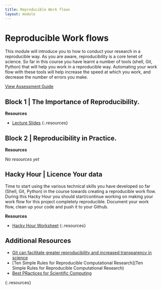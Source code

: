 ```yaml
---
title: Reproducible Work flows
layout: module
---
```



# Reproducible Work flows

This module will introduce you to how to conduct your research in a reproducible way. As you are aware, reproducibility is a core tenet of science. So far in this course you have learnt a number of tools (shell, Git, Python) that will help you work in a reproducible way. Automating your work flow with these tools will help increase the speed at which you work, and decrease the number of errors you make.

[View Assessment Guide](assessment.html)




## Block 1 | The Importance of Reproducibility. 


**Resources**

- [Lecture Slides](http://linkhere.com)
{:.resources}



## Block 2 | Reproducibility in Practice. 


**Resources**

_No resources yet_


## Hacky Hour | Licence Your data

Time to start using the various technical skills you have developed so far (Shell, Git, Python) in the course towards creating a reproducible work flow. During this Hacky Hour you should start/continue working on making your work flow for this project completely reproducible. Document your work flow, clean up your code and push it to your Github.

**Resources**

- [Hacky Hour Worksheet](hacky-hour-worksheet.html)
{:.resources}


## Additional Resources
- [Git can facilitate greater reproducibility and increased transparency in science](http://scfbm.biomedcentral.com/articles/10.1186/1751-0473-8-7) 
- [Ten Simple Rules for Reproducible Computational Research](Ten Simple Rules for Reproducible Computational Research)
- [Best PRactices for Scientific Computing](http://journals.plos.org/plosbiology/article?id=10.1371/journal.pbio.1001745)

{:.resources}
